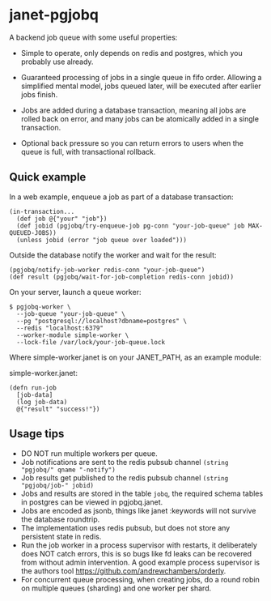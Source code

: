 # janet-pgjobq

A backend job queue with some useful properties:

- Simple to operate, only depends on redis and postgres, which you probably use already.

- Guaranteed processing of jobs in a single queue in fifo order. Allowing a
  simplified mental model, jobs queued later, will be executed after earlier jobs finish.

- Jobs are added during a database transaction, meaning all jobs are rolled back
  on error, and many jobs can be atomically added in a single transaction.

- Optional back pressure so you can return errors to users when the queue is full,
  with transactional rollback.

## Quick example

In a web example, enqueue a job as part of a database transaction:
```
(in-transaction... 
  (def job @{"your" "job"})
  (def jobid (pgjobq/try-enqueue-job pg-conn "your-job-queue" job MAX-QUEUED-JOBS))
  (unless jobid (error "job queue over loaded")))
```
Outside the database notify the worker and wait for the result:
```
(pgjobq/notify-job-worker redis-conn "your-job-queue")
(def result (pgjobq/wait-for-job-completion redis-conn jobid))
```

On your server, launch a queue worker:

```
$ pgjobq-worker \
  --job-queue "your-job-queue" \
  --pg "postgresql://localhost?dbname=postgres" \
  --redis "localhost:6379"
  --worker-module simple-worker \
  --lock-file /var/lock/your-job-queue.lock
```

Where simple-worker.janet is on your JANET_PATH, as an example module:

simple-worker.janet:
```
(defn run-job 
  [job-data]
  (log job-data)
  @{"result" "success!"})
```

## Usage tips

- DO NOT run multiple workers per queue.
- Job notifications are sent to the redis pubsub channel ```(string "pgjobq/" qname "-notify")```
- Job results get published to the redis pubsub channel ```(string "pgjobq/job-" jobid)```
- Jobs and results are stored in the table ```jobq```, the required schema tables
  in postgres can be viewed in pgjobq.janet.
- Jobs are encoded as jsonb, things like janet :keywords will not survive the database roundtrip.
- The implementation uses redis pubsub, but does not store any persistent state in redis.
- Run the job worker in a process supervisor with restarts, it deliberately does NOT catch errors,
  this is so bugs like fd leaks can be recovered from without admin intervention.
  A good example process supervisor is the authors tool https://github.com/andrewchambers/orderly.
- For concurrent queue processing, when creating jobs, do a round robin on multiple queues (sharding)
  and one worker per shard.


